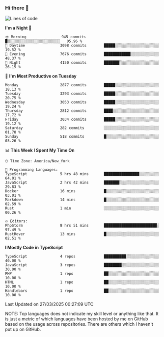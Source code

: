 ### Hi there 👋

<!--
**LynxJinxxy/LynxJinxxy** is a ✨ _special_ ✨ repository because its `README.md` (this file) appears on your GitHub profile.

Here are some ideas to get you started:

- 🔭 I’m currently working on ...
- 🌱 I’m currently learning ...
- 👯 I’m looking to collaborate on ...
- 🤔 I’m looking for help with ...
- 💬 Ask me about ...
- 📫 How to reach me: ...
- 😄 Pronouns: ...
- ⚡ Fun fact: ...
-->

<!--START_SECTION:waka-->
![Lines of code](https://img.shields.io/badge/From%20Hello%20World%20I%27ve%20Written-24.7%20million%20lines%20of%20code-blue)

**I'm a Night 🦉** 

```text
🌞 Morning                945 commits         █░░░░░░░░░░░░░░░░░░░░░░░░   05.96 % 
🌆 Daytime                3098 commits        █████░░░░░░░░░░░░░░░░░░░░   19.52 % 
🌃 Evening                7676 commits        ████████████░░░░░░░░░░░░░   48.37 % 
🌙 Night                  4150 commits        ███████░░░░░░░░░░░░░░░░░░   26.15 % 
```
📅 **I'm Most Productive on Tuesday** 

```text
Monday                   2877 commits        █████░░░░░░░░░░░░░░░░░░░░   18.13 % 
Tuesday                  3293 commits        █████░░░░░░░░░░░░░░░░░░░░   20.75 % 
Wednesday                3053 commits        █████░░░░░░░░░░░░░░░░░░░░   19.24 % 
Thursday                 2812 commits        ████░░░░░░░░░░░░░░░░░░░░░   17.72 % 
Friday                   3034 commits        █████░░░░░░░░░░░░░░░░░░░░   19.12 % 
Saturday                 282 commits         ░░░░░░░░░░░░░░░░░░░░░░░░░   01.78 % 
Sunday                   518 commits         █░░░░░░░░░░░░░░░░░░░░░░░░   03.26 % 
```


📊 **This Week I Spent My Time On** 

```text
🕑︎ Time Zone: America/New_York

💬 Programming Languages: 
TypeScript               5 hrs 48 mins       ████████████████░░░░░░░░░   64.01 % 
JavaScript               2 hrs 42 mins       ███████░░░░░░░░░░░░░░░░░░   29.83 % 
Docker                   16 mins             █░░░░░░░░░░░░░░░░░░░░░░░░   03.01 % 
Markdown                 14 mins             █░░░░░░░░░░░░░░░░░░░░░░░░   02.59 % 
Rust                     1 min               ░░░░░░░░░░░░░░░░░░░░░░░░░   00.26 % 

🔥 Editors: 
PhpStorm                 8 hrs 51 mins       ████████████████████████░   97.49 % 
RustRover                13 mins             █░░░░░░░░░░░░░░░░░░░░░░░░   02.51 % 
```

**I Mostly Code in TypeScript** 

```text
TypeScript               4 repos             ██████████░░░░░░░░░░░░░░░   40.00 % 
JavaScript               3 repos             ████████░░░░░░░░░░░░░░░░░   30.00 % 
PHP                      1 repo              ██░░░░░░░░░░░░░░░░░░░░░░░   10.00 % 
HTML                     1 repo              ██░░░░░░░░░░░░░░░░░░░░░░░   10.00 % 
Handlebars               1 repo              ██░░░░░░░░░░░░░░░░░░░░░░░   10.00 % 
```




 Last Updated on 27/03/2025 00:27:09 UTC
<!--END_SECTION:waka-->
NOTE: Top languages does not indicate my skill level or anything like that. It is just a metric of which languages have been hosted by me on GitHub based on the usage across repositories. There are others which I haven't put up on GitHub.
